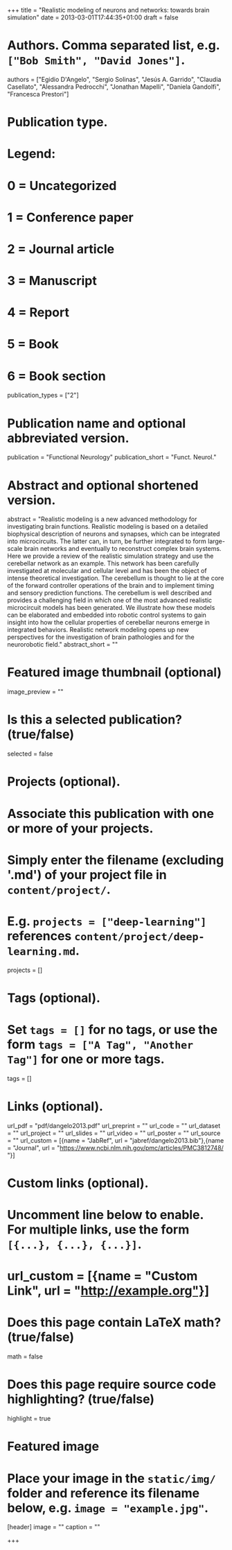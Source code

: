 +++
title = "Realistic modeling of neurons and networks: towards brain simulation"
date = 2013-03-01T17:44:35+01:00
draft = false

# Authors. Comma separated list, e.g. `["Bob Smith", "David Jones"]`.
authors = ["Egidio D'Angelo", "Sergio Solinas", "Jesús A. Garrido", "Claudia Casellato", "Alessandra Pedrocchi", "Jonathan Mapelli", "Daniela Gandolfi", "Francesca Prestori"]

# Publication type.
# Legend:
# 0 = Uncategorized
# 1 = Conference paper
# 2 = Journal article
# 3 = Manuscript
# 4 = Report
# 5 = Book
# 6 = Book section
publication_types = ["2"]

# Publication name and optional abbreviated version.
publication = "Functional Neurology"
publication_short = "Funct. Neurol."

# Abstract and optional shortened version.
abstract = "Realistic modeling is a new advanced methodology for investigating brain functions. Realistic modeling is based on a detailed biophysical description of neurons and synapses, which can be integrated into microcircuits. The latter can, in turn, be further integrated to form large-scale brain networks and eventually to reconstruct complex brain systems. Here we provide a review of the realistic simulation strategy and use the cerebellar network as an example. This network has been carefully investigated at molecular and cellular level and has been the object of intense theoretical investigation. The cerebellum is thought to lie at the core of the forward controller operations of the brain and to implement timing and sensory prediction functions. The cerebellum is well described and provides a challenging field in which one of the most advanced realistic microcircuit models has been generated. We illustrate how these models can be elaborated and embedded into robotic control systems to gain insight into how the cellular properties of cerebellar neurons emerge in integrated behaviors. Realistic network modeling opens up new perspectives for the investigation of brain pathologies and for the neurorobotic field."
abstract_short = ""

# Featured image thumbnail (optional)
image_preview = ""

# Is this a selected publication? (true/false)
selected = false

# Projects (optional).
#   Associate this publication with one or more of your projects.
#   Simply enter the filename (excluding '.md') of your project file in `content/project/`.
#   E.g. `projects = ["deep-learning"]` references `content/project/deep-learning.md`.
projects = []

# Tags (optional).
#   Set `tags = []` for no tags, or use the form `tags = ["A Tag", "Another Tag"]` for one or more tags.
tags = []

# Links (optional).
url_pdf = "pdf/dangelo2013.pdf"
url_preprint = ""
url_code = ""
url_dataset = ""
url_project = ""
url_slides = ""
url_video = ""
url_poster = ""
url_source = ""
url_custom = [{name = "JabRef", url = "jabref/dangelo2013.bib"},{name = "Journal", url = "https://www.ncbi.nlm.nih.gov/pmc/articles/PMC3812748/ "}]

# Custom links (optional).
#   Uncomment line below to enable. For multiple links, use the form `[{...}, {...}, {...}]`.
# url_custom = [{name = "Custom Link", url = "http://example.org"}]

# Does this page contain LaTeX math? (true/false)
math = false

# Does this page require source code highlighting? (true/false)
highlight = true

# Featured image
# Place your image in the `static/img/` folder and reference its filename below, e.g. `image = "example.jpg"`.
[header]
image = ""
caption = ""

+++

